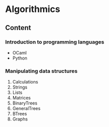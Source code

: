 # Algorithmics

## Content

### Introduction to programming languages

- OCaml
- Python

### Manipulating data structures

1. Calculations
2. Strings
3. Lists
4. Matrices
5. BinaryTrees
6. GeneralTrees
7. BTrees
8. Graphs
